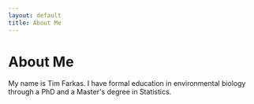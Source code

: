 ```yaml
---
layout: default
title: About Me
---
```

# About Me

My name is Tim Farkas.
I have formal education in environmental biology through a PhD and a Master's degree in Statistics.
